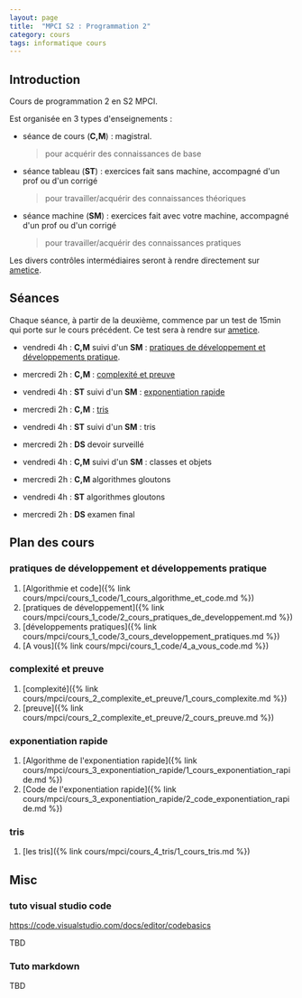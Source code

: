 ```yaml
---
layout: page
title:  "MPCI S2 : Programmation 2"
category: cours
tags: informatique cours 
---
```


## Introduction

Cours de programmation 2 en S2 MPCI.

Est organisée en 3 types d'enseignements :

  - séance de cours (**C,M**) : magistral.
    > pour acquérir  des connaissances de base
  - séance tableau (**ST**) : exercices fait sans machine, accompagné d'un prof ou d'un corrigé
    > pour travailler/acquérir des connaissances théoriques
  - séance machine (**SM**) : exercices fait avec votre machine, accompagné d'un prof ou d'un corrigé
    > pour travailler/acquérir des connaissances pratiques

Les divers contrôles intermédiaires seront à rendre directement sur [ametice](https://ametice.univ-amu.fr/course/view.php?id=70937).


## Séances

Chaque séance, à partir de la deuxième, commence par un test de 15min qui porte sur le cours précédent. Ce test sera à rendre sur [ametice](https://ametice.univ-amu.fr/course/view.php?id=70937).


* vendredi 4h : **C,M** suivi d'un **SM** : [pratiques de développement et développements pratique](#pratiques-de-développement-et-développements-pratique).
* mercredi 2h : **C,M** : [complexité et preuve](#complexité-et-preuve)
* vendredi 4h : **ST** suivi d'un **SM** : [exponentiation rapide](#exponentiation-rapide)

* mercredi 2h : **C,M** : [tris](#tris)
* vendredi 4h : **ST** suivi d'un **SM** : tris

* mercredi 2h : **DS** devoir surveillé
* vendredi 4h : **C,M** suivi d'un **SM** : classes et objets

* mercredi 2h : **C,M** algorithmes gloutons
* vendredi 4h : **ST** algorithmes gloutons

* mercredi 2h : **DS** examen final

## Plan des cours

### pratiques de développement et développements pratique

1. [Algorithmie et code]({% link cours/mpci/cours_1_code/1_cours_algorithme_et_code.md %})
2. [pratiques de développement]({% link cours/mpci/cours_1_code/2_cours_pratiques_de_developpement.md %})
3. [développements pratiques]({% link cours/mpci/cours_1_code/3_cours_developpement_pratiques.md %})
4. [A vous]({% link cours/mpci/cours_1_code/4_a_vous_code.md %})

### complexité et preuve

1. [complexité]({% link cours/mpci/cours_2_complexite_et_preuve/1_cours_complexite.md %})
2. [preuve]({% link cours/mpci/cours_2_complexite_et_preuve/2_cours_preuve.md %})

### exponentiation rapide

1. [Algorithme de l'exponentiation rapide]({% link cours/mpci/cours_3_exponentiation_rapide/1_cours_exponentiation_rapide.md %})
2. [Code de l'exponentiation rapide]({% link cours/mpci/cours_3_exponentiation_rapide/2_code_exponentiation_rapide.md %})

### tris

1. [les tris]({% link cours/mpci/cours_4_tris/1_cours_tris.md %})


## Misc

### tuto visual studio code

https://code.visualstudio.com/docs/editor/codebasics

TBD

### Tuto markdown

TBD